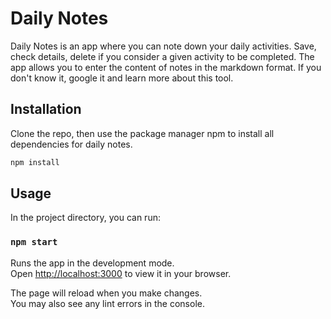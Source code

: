 # Daily Notes

Daily Notes is an app where you can note down your daily activities. Save, check details, delete if you consider a given activity to be completed.
The app allows you to enter the content of notes in the markdown format. If you don't know it, google it and learn more about this tool.

## Installation

Clone the repo, then use the package manager npm to install all dependencies for daily notes.

```bash
npm install
```

## Usage

In the project directory, you can run:

### `npm start`

Runs the app in the development mode.\
Open [http://localhost:3000](http://localhost:3000) to view it in your browser.

The page will reload when you make changes.\
You may also see any lint errors in the console.
